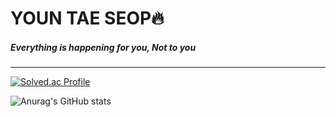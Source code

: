 # YOUN TAE SEOP🔥
##### Everything is happening for you, Not to you
---

[![Solved.ac Profile](http://mazassumnida.wtf/api/v2/generate_badge?boj=yountae0214)](https://solved.ac/yountae0214/)

![Anurag's GitHub stats](https://github-readme-stats.vercel.app/api?username={yountaeseop}&show_icons=true&theme=radical)

<!--
**yountaeseop/yountaeseop** is a ✨ _special_ ✨ repository because its `README.md` (this file) appears on your GitHub profile.

Here are some ideas to get you started:

- 🔭 I’m currently working on ...
- 🌱 I’m currently learning ...
- 👯 I’m looking to collaborate on ...
- 🤔 I’m looking for help with ...
- 💬 Ask me about ...
- 📫 How to reach me: ...
- 😄 Pronouns: ...
- ⚡ Fun fact: ...
-->
